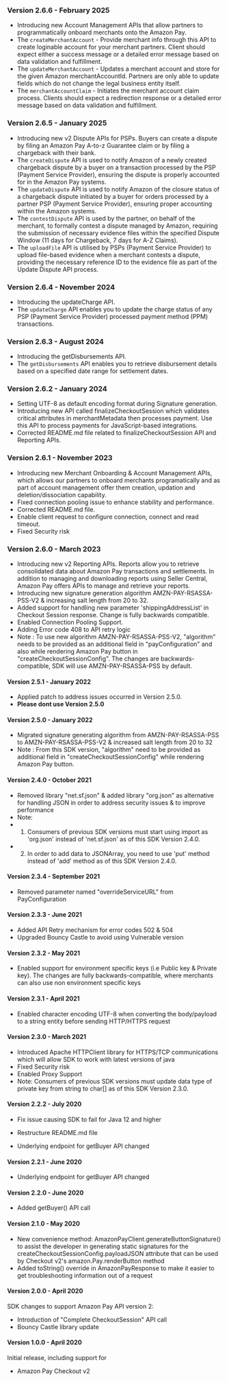 ### Version 2.6.6 - February 2025
* Introducing new Account Management APIs that allow partners to programmatically onboard merchants onto the Amazon Pay.
* The `createMerchantAccount` - Provide merchant info through this API to create loginable account for your merchant partners. Client should expect either a success message or a detailed error message based on data validation and fulfillment.
* The `updateMerchantAccount` - Updates a merchant account and store for the given Amazon merchantAccountId. Partners are only able to update fields which do not change the legal business entity itself.
* The `merchantAccountClaim` - Initiates the merchant account claim process. Clients should expect a redirection response or a detailed error message based on data validation and fulfillment.

### Version 2.6.5 - January 2025
* Introducing new v2 Dispute APIs for PSPs. Buyers can create a dispute by filing an Amazon Pay A-to-z Guarantee claim or by filing a chargeback with their bank.
* The `createDispute` API is used to notify Amazon of a newly created chargeback dispute by a buyer on a transaction processed by the PSP (Payment Service Provider), ensuring the dispute is properly accounted for in the Amazon Pay systems.
* The `updateDispute` API is used to notify Amazon of the closure status of a chargeback dispute initiated by a buyer for orders processed by a partner PSP (Payment Service Provider), ensuring proper accounting within the Amazon systems.
* The `contestDispute` API is used by the partner, on behalf of the merchant, to formally contest a dispute managed by Amazon, requiring the submission of necessary evidence files within the specified Dispute Window (11 days for Chargeback, 7 days for A-Z Claims).
* The `uploadFile` API is utilised by PSPs (Payment Service Provider) to upload file-based evidence when a merchant contests a dispute, providing the necessary reference ID to the evidence file as part of the Update Dispute API process.

### Version 2.6.4 - November 2024
* Introducing the updateCharge API.
* The `updateCharge` API enables you to update the charge status of any PSP (Payment Service Provider) processed payment method (PPM) transactions.

### Version 2.6.3 - August 2024
* Introducing the getDisbursements API.
* The `getDisbursements` API enables you to retrieve disbursement details based on a specified date range for settlement dates.

### Version 2.6.2 - January 2024
* Setting UTF-8 as default encoding format during Signature generation.
* Introducing new API called finalizeCheckoutSession which validates critical attributes in merchantMetadata then processes payment. Use this API to process payments for JavaScript-based integrations.
* Corrected README.md file related to finalizeCheckoutSession API and Reporting APIs.

### Version 2.6.1 - November 2023
* Introducing new Merchant Onboarding & Account Management APIs, which allows our partners to onboard merchants programatically and as part of account management offer them creation, updation and deletion/dissociation capability.
* Fixed connection pooling issue to enhance stability and performance.
* Corrected README.md file.
* Enable client request to configure connection, connect and read timeout.
* Fixed Security risk

### Version 2.6.0 - March 2023
* Introducing new v2 Reporting APIs. Reports allow you to retrieve consolidated data about Amazon Pay transactions and settlements. In addition to managing and downloading reports using Seller Central, Amazon Pay offers APIs to manage and retrieve your reports.
* Introducing new signature generation algorithm AMZN-PAY-RSASSA-PSS-V2 & increasing salt length from 20 to 32.
* Added support for handling new parameter 'shippingAddressList' in Checkout Session response. Change is fully backwards compatible.
* Enabled Connection Pooling Support.
* Adding Error code 408 to API retry logic
* Note : To use new algorithm AMZN-PAY-RSASSA-PSS-V2, "algorithm" needs to be provided as an additional field in "payConfiguration" and also while rendering Amazon Pay button in "createCheckoutSessionConfig". The changes are backwards-compatible, SDK will use AMZN-PAY-RSASSA-PSS by default.

#### Version 2.5.1 - January 2022
* Applied patch to address issues occurred in Version 2.5.0.
* **Please dont use Version 2.5.0**

#### Version 2.5.0 - January 2022
* Migrated signature generating algorithm from AMZN-PAY-RSASSA-PSS to AMZN-PAY-RSASSA-PSS-V2 & increased salt length from 20 to 32
* Note : From this SDK version, "algorithm" need to be provided as additional field in "createCheckoutSessionConfig" while rendering Amazon Pay button.

#### Version 2.4.0 - October 2021
* Removed library "net.sf.json" & added library "org.json" as alternative for handling JSON in order to address security issues & to improve performance
* Note: 
* 1. Consumers of previous SDK versions must start using import as 'org.json' instead of 'net.sf.json' as of this SDK Version 2.4.0.
* 2. In order to add data to JSONArray, you need to use 'put' method instead of 'add' method as of this SDK Version 2.4.0.

#### Version 2.3.4 - September 2021
* Removed parameter named "overrideServiceURL" from PayConfiguration

#### Version 2.3.3 - June 2021
* Added API Retry mechanism for error codes 502 & 504
* Upgraded Bouncy Castle to avoid using Vulnerable version
  		 
#### Version 2.3.2 - May 2021
* Enabled support for environment specific keys (i.e Public key & Private key). The changes are fully backwards-compatible, where merchants can also use non environment specific keys 

#### Version 2.3.1 - April 2021
* Enabled character encoding UTF-8 when converting the body/payload to a string entity before sending HTTP/HTTPS request

#### Version 2.3.0 - March 2021
* Introduced Apache HTTPClient library for HTTPS/TCP communications which will allow SDK to work with latest versions of java
* Fixed Security risk
* Enabled Proxy Support
* Note: Consumers of previous SDK versions must update data type of private key from string to char[] as of this SDK Version 2.3.0.

#### Version 2.2.2 - July 2020

* Fix issue causing SDK to fail for Java 12 and higher
* Restructure README.md file

* Underlying endpoint for getBuyer API changed

#### Version 2.2.1 - June 2020

* Underlying endpoint for getBuyer API changed

#### Version 2.2.0 - June 2020

* Added getBuyer() API call

#### Version 2.1.0 - May 2020

* New convenience method: AmazonPayClient.generateButtonSignature() to assist the developer in generating static signatures for the createCheckoutSessionConfig.payloadJSON attribute that can be used by Checkout v2's amazon.Pay.renderButton method
* Added toString() override in AmazonPayResponse to make it easier to get troubleshooting information out of a request

#### Version 2.0.0 - April 2020
	  
SDK changes to support Amazon Pay API version 2:
	 
* Introduction of "Complete CheckoutSession" API call
* Bouncy Castle library update
	  
#### Version 1.0.0 - April 2020
	  
Initial release, including support for
	 
* Amazon Pay Checkout v2

